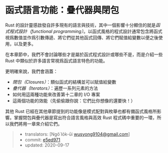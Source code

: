 # 函式語言功能：疊代器與閉包

Rust 的設計靈感啟發自許多現有的語言與技術，其中一個影響十分顯住的就是*函式程式設計（functional programming）*。以函式風格的程式設計通常包含將函式視爲數值並作爲引數傳遞、將它們從其他函式回傳、將它們賦值給變數以便之後使用，以及更多。

在本章節中，我們不會討論哪些才是屬於函式程式設計或哪些不是，而是介紹一些 Rust 中類似於許多語言常視爲函式語言特色的功能。

更明確來說，我們會涵蓋：

* *閉包（Closures）*：類似函式的結構並可以賦值給變數
* *疊代器（Iterators）*：遍歷一系列元素的方法
* 如何用這兩種功能來改善第十二章的 I/O 專案
* 這兩個功能的效能（先偷偷跟你說：它們比你想像的還要快！）

其他 Rust 已經在其他章節提到的功能像是模式配對與枚舉也都有備函式風格所影響。掌握閉包與疊代器是寫出符合語言風格與高效 Rust 程式碼中重要的一環，所以我們將用一章來介紹它們。

> - translators: [Ngô͘ Io̍k-ūi <wusyong9104@gmail.com>]
> - commit: [e5ed971](https://github.com/rust-lang/book/blob/e5ed97128302d5fa45dbac0e64426bc7649a558c/src/ch13-00-functional-features.md)
> - updated: 2020-09-17
